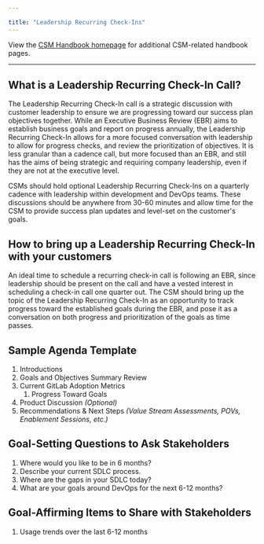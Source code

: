 ```yaml
---

title: "Leadership Recurring Check-Ins"
---
```








View the [CSM Handbook homepage](/handbook/customer-success/csm/) for additional CSM-related handbook pages.

---

## What is a Leadership Recurring Check-In Call?

The Leadership Recurring Check-In call is a strategic discussion with customer leadership to ensure we are progressing toward our success plan objectives together. While an Executive Business Review (EBR) aims to establish business goals and report on progress annually, the Leadership Recurring Check-In allows for a more focused conversation with leadership to allow for progress checks, and review the prioritization of objectives. It is less granular than a cadence call, but more focused than an EBR, and still has the aims of being strategic and requiring company leadership, even if they are not at the executive level.

CSMs should hold optional Leadership Recurring Check-Ins on a quarterly cadence with leadership within development and DevOps teams. These discussions should be anywhere from 30-60 minutes and allow time for the CSM to provide success plan updates and level-set on the customer's goals.

## How to bring up a Leadership Recurring Check-In with your customers

An ideal time to schedule a recurring check-in call is following an EBR, since leadership should be present on the call and have a vested interest in scheduling a check-in call one quarter out. The CSM should bring up the topic of the Leadership Recurring Check-In as an opportunity to track progress toward the established goals during the EBR, and pose it as a conversation on both progress and prioritization of the goals as time passes.

## Sample Agenda Template

1. Introductions
1. Goals and Objectives Summary Review
1. Current GitLab Adoption Metrics
   1. Progress Toward Goals
1. Product Discussion *(Optional)*
1. Recommendations & Next Steps *(Value Stream Assessments, POVs, Enablement Sessions, etc.)*

## Goal-Setting Questions to Ask Stakeholders

1. Where would you like to be in 6 months?
1. Describe your current SDLC process.
1. Where are the gaps in your SDLC today?
1. What are your goals around DevOps for the next 6-12 months?

## Goal-Affirming Items to Share with Stakeholders

1. Usage trends over the last 6-12 months
